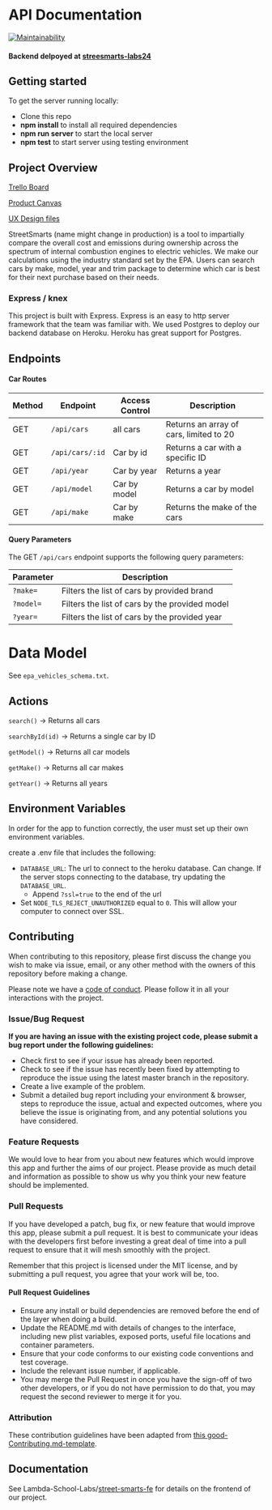 # API Documentation

[![Maintainability](https://api.codeclimate.com/v1/badges/731a203f8375d97bc6fe/maintainability)](https://codeclimate.com/github/Lambda-School-Labs/street-smarts-be/maintainability)

#### Backend delpoyed at [streesmarts-labs24](https://streetsmarts-labs24.herokuapp.com/) <br>

## Getting started

To get the server running locally:

- Clone this repo
- **npm install** to install all required dependencies
- **npm run server** to start the local server
- **npm test** to start server using testing environment

## Project Overview

[Trello Board](https://trello.com/b/B5GkoOPo/labs-24-street-smarts)

[Product Canvas](https://www.notion.so/Street-Smarts-Automotive-Data-5450e77cf0c44a218a4aa6d67ce889eb)

[UX Design files](https://www.figma.com/file/ecy8WiINQoYzjhkueSwa2a/Street-Smarts%2C-Cornelius?node-id=210%3A0)

StreetSmarts (name might change in production) is a tool to impartially compare
the overall cost and emissions during ownership across the spectrum of internal
combustion engines to electric vehicles. We make our calculations using the
industry standard set by the EPA. Users can search cars by make, model, year and
trim package to determine which car is best for their next purchase based on
their needs.

### Express / knex

This project is built with Express. Express is an easy to http server framework
that the team was familiar with. We used Postgres to deploy our backend database
on Heroku. Heroku has great support for Postgres.

## Endpoints

#### Car Routes

| Method | Endpoint        | Access Control | Description                             |
| ------ | --------------- | -------------- | --------------------------------------- |
| GET    | `/api/cars`     | all cars       | Returns an array of cars, limited to 20 |
| GET    | `/api/cars/:id` | Car by id      | Returns a car with a specific ID        |
| GET    | `/api/year`     | Car by year    | Returns a year                          |
| GET    | `/api/model`    | Car by model   | Returns a car by model                  |
| GET    | `/api/make`     | Car by make    | Returns the make of the cars            |

#### Query Parameters

The GET `/api/cars` endpoint supports the following query parameters:

| Parameter | Description                                    |
| --------- | ---------------------------------------------- |
| `?make=`  | Filters the list of cars by provided brand     |
| `?model=` | Filters the list of cars by the provided model |
| `?year=`  | Filters the list of cars by the provided year  |

# Data Model

See `epa_vehicles_schema.txt`.

## Actions

`search()` -> Returns all cars

`searchById(id)` -> Returns a single car by ID

`getModel()` -> Returns all car models

`getMake()` -> Returns all car makes

`getYear()` -> Returns all years

## Environment Variables

In order for the app to function correctly, the user must set up their own
environment variables.

create a .env file that includes the following:

- `DATABASE_URL`: The url to connect to the heroku database. Can change. If the
  server stops connecting to the database, try updating the `DATABASE_URL`.
  - Append `?ssl=true` to the end of the url
- Set `NODE_TLS_REJECT_UNAUTHORIZED` equal to `0`. This will allow your computer
  to connect over SSL.

## Contributing

When contributing to this repository, please first discuss the change you wish
to make via issue, email, or any other method with the owners of this repository
before making a change.

Please note we have a [code of conduct](./code_of_conduct.md). Please follow it
in all your interactions with the project.

### Issue/Bug Request

**If you are having an issue with the existing project code, please submit a bug
report under the following guidelines:**

- Check first to see if your issue has already been reported.
- Check to see if the issue has recently been fixed by attempting to reproduce
  the issue using the latest master branch in the repository.
- Create a live example of the problem.
- Submit a detailed bug report including your environment & browser, steps to
  reproduce the issue, actual and expected outcomes, where you believe the issue
  is originating from, and any potential solutions you have considered.

### Feature Requests

We would love to hear from you about new features which would improve this app
and further the aims of our project. Please provide as much detail and
information as possible to show us why you think your new feature should be
implemented.

### Pull Requests

If you have developed a patch, bug fix, or new feature that would improve this
app, please submit a pull request. It is best to communicate your ideas with the
developers first before investing a great deal of time into a pull request to
ensure that it will mesh smoothly with the project.

Remember that this project is licensed under the MIT license, and by submitting
a pull request, you agree that your work will be, too.

#### Pull Request Guidelines

- Ensure any install or build dependencies are removed before the end of the
  layer when doing a build.
- Update the README.md with details of changes to the interface, including new
  plist variables, exposed ports, useful file locations and container
  parameters.
- Ensure that your code conforms to our existing code conventions and test
  coverage.
- Include the relevant issue number, if applicable.
- You may merge the Pull Request in once you have the sign-off of two other
  developers, or if you do not have permission to do that, you may request the
  second reviewer to merge it for you.

### Attribution

These contribution guidelines have been adapted from
[this good-Contributing.md-template](https://gist.github.com/PurpleBooth/b24679402957c63ec426).

## Documentation

See Lambda-School-Labs/[street-smarts-fe][] for details on the frontend of our
project.

[street-smarts-fe]: https://github.com/Lambda-School-Labs/street-smarts-fe/
